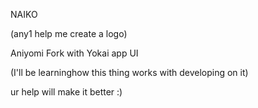 NAIKO 

(any1 help me create a logo)



Aniyomi Fork with Yokai app UI

(I'll be learninghow this thing works with developing on it)

ur help will make it better :)
